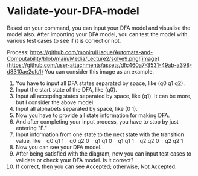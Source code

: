 # Validate-your-DFA-model
Based on your command, you can input your DFA model and visualise the model also. After importing your DFA model, you can test the model with various test cases to see if it is correct or not.

Process:
https://github.com/monirulHaque/Automata-and-Computability/blob/main/Media/Lecture2/solve9.png![image](https://github.com/user-attachments/assets/dfc460a7-3531-49ab-a398-d8310ae2cfc1)
You can consider this image as an example.

1. You have to input all DFA states separated by space, like (q0 q1 q2). 
2. Input the start state of the DFA, like (q0).
3. Input all accepting states separated by space, like (q1). It can be more, but I consider the above model.
4. Input all alphabets separated by space, like (0 1).
5. Now you have to provide all state information for making DFA.
6. And after completing your input process, you have to stop by just entering "F."
7. Input information from one state to the next state with the transition value, like
   q0 q1 1
   q0 q2 0
   q1 q1 0
   q1 q1 1
   q2 q2 0
   q2 q2 1
8. Now you can see your DFA model.
9. After being satisfied with the diagram, now you can input test cases to validate or check your DFA model. Is it correct? 
10. If correct, then you can see Accepted; otherwise, Not Accepted.

